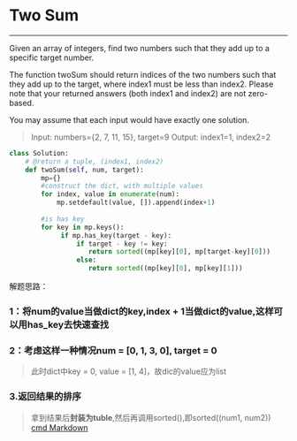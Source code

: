 # Two Sum

------

Given an array of integers, find two numbers such that they add up to a specific target number.

The function twoSum should return indices of the two numbers such that they add up to the target, where index1 must be less than index2. Please note that your returned answers (both index1 and index2) are not zero-based.

You may assume that each input would have exactly one solution.
>Input: numbers={2, 7, 11, 15}, target=9
Output: index1=1, index2=2

```python
class Solution:
    # @return a tuple, (index1, index2)
    def twoSum(self, num, target):
        mp={}
        #construct the dict, with multiple values
        for index, value in enumerate(num):
            mp.setdefault(value, []).append(index+1)
        
        #is has key
        for key in mp.keys():
             if mp.has_key(target - key):
                 if target - key != key:
                    return sorted((mp[key][0], mp[target-key][0]))
                 else:
                    return sorted((mp[key][0], mp[key][1]))
```
   
   解题思路：
### 1：将num的value当做dict的key,index + 1当做dict的value,这样可以用has_key去快速查找
### 2：考虑这样一种情况num = [0, 1, 3, 0], target = 0
>此时dict中key = 0, value = [1, 4]，故dic的value应为list
### 3.返回结果的排序
>拿到结果后**封装为tuble**,然后再调用sorted(),即sorted((num1, num2))
[cmd Markdown](https://www.zybuluo.com/mdeditor/note/46342)



